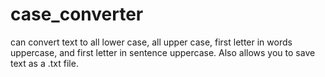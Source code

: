 # case_converter
can convert text to all lower case, all upper case, first letter in words uppercase, and first letter in sentence uppercase. Also allows you to save text as a .txt file.
